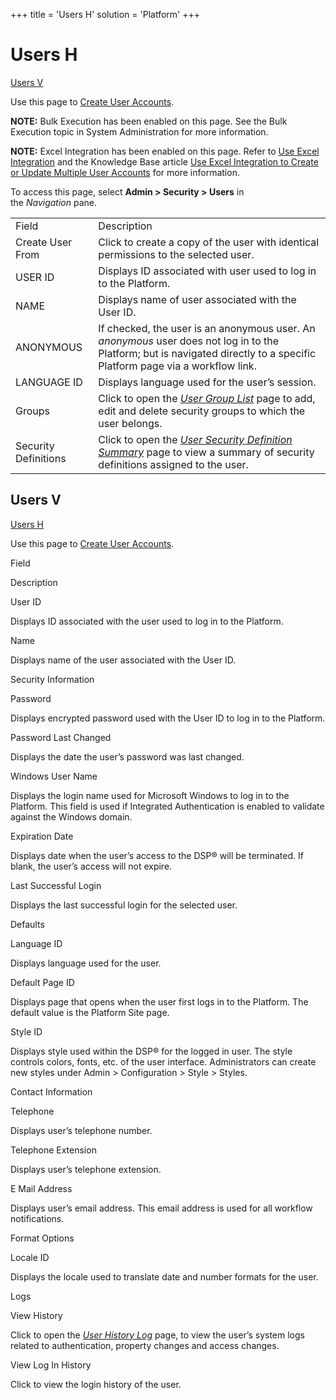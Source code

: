+++
title = 'Users H'
solution = 'Platform'
+++

# Users H

[Users V](#Users_V)

<div class="use">

Use this page to [Create User
Accounts](../Use_Cases/Create_User_Accounts_in_System_Administration.htm).

</div>

<span style="font-weight: bold;">NOTE:</span> Bulk Execution has been
enabled on this page. See the Bulk Execution topic in System
Administration for more information.

<span style="font-weight: bold;">NOTE:</span> Excel Integration has been
enabled on this page. Refer to [Use Excel
Integration](../../Excel_Int/Use_Excel_Integration.htm) and the
Knowledge Base article [Use Excel Integration to Create or Update
Multiple User
Accounts](https://support.boaweb.com/hc/en-us/articles/115015883247--DSP-Administration-Use-Excel-Integration-to-Create-or-Update-Multiple-User-Accounts)
for more information.

To access this page, select **Admin \> Security \> Users** in
the *Navigation* pane.

|                      |                                                                                                                                                                                                          |
| -------------------- | -------------------------------------------------------------------------------------------------------------------------------------------------------------------------------------------------------- |
| Field                | Description                                                                                                                                                                                              |
| Create User From     | Click to create a copy of the user with identical permissions to the selected user.                                                                                                                      |
| USER ID              | Displays ID associated with user used to log in to the Platform.                                                                                                                                         |
| NAME                 | Displays name of user associated with the User ID.                                                                                                                                                       |
| ANONYMOUS            | If checked, the user is an anonymous user. An *anonymous* user does not log in to the Platform; but is navigated directly to a specific Platform page via a workflow link.                               |
| LANGUAGE ID          | Displays language used for the user’s session.                                                                                                                                                           |
| Groups               | Click to open the <span style="font-style: italic;">[User Group List](User_Group_List.htm)</span> page to add, edit and delete security groups to which the user belongs.                                |
| Security Definitions | Click to open the <span style="font-style: italic;">[User Security Definition Summary](User_Security_Definition_Summary.htm)</span> page to view a summary of security definitions assigned to the user. |

## <span id="Users_V"></span>Users V

[Users H](Users_H.htm)

<div class="use">

Use this page to [Create User
Accounts](../Use_Cases/Create_User_Accounts_in_System_Administration.htm).

</div>

Field

Description

User ID

Displays ID associated with the user used to log in to the Platform.

Name

Displays name of the user associated with the User ID.

Security Information

Password

Displays encrypted password used with the User ID to log in to the
Platform.

Password Last Changed

Displays the date the user’s password was last changed.

Windows User Name

Displays the login name used for Microsoft Windows to log in to the
Platform. This field is used if Integrated Authentication is enabled to
validate against the Windows domain.

Expiration Date

Displays date when the user’s access to the DSP® will be terminated. If
blank, the user’s access will not expire.

Last Successful Login

Displays the last successful login for the selected user.

Defaults

Language ID

Displays language used for the user.

Default Page ID

Displays page that opens when the user first logs in to the Platform.
The default value is the Platform Site page.

Style ID

Displays style used within the DSP® for the logged in user. The style
controls colors, fonts, etc. of the user interface. Administrators can
create new styles under Admin \> Configuration \> Style \> Styles.

Contact Information

Telephone

Displays user’s telephone number.

Telephone Extension

Displays user’s telephone extension.

E Mail Address

Displays user’s email address. This email address is used for all
workflow notifications.

Format Options

Locale ID

Displays the locale used to translate date and number formats for the
user.

Logs

View History

Click to open the *[User History Log](User%20History%20Log.htm)* page,
to view the user’s system logs related to authentication, property
changes and access changes.

View Log In History

Click to view the login history of the user.
